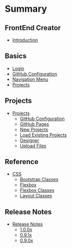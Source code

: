 # Summary

## FrontEnd Creator

* [Introduction](README.md)

## Basics

* [Login](basics/login/readme.md)
* [GitHub Configuration](basics/github/readme.md)
* [Navigation Menu](basics/navigation-menu/readme.md)
* [Projects](basics/projects/readme.md)
<!-- * [Entities](basics/entities/readme.md) -->
<!-- * [Translations](basics/translations/readme.md) -->
<!-- * [Templates](basics/templates/readme.md) -->
<!-- * [Market Place](basics/market-place/contact-manager/readme.md) -->
<!-- * [Notifications](basics/notifications/readme.md) -->
<!-- * [Plugins](basics/plugins/readme.md) -->
<!-- * [User Avatar](basics/user-avatar.md) -->
  <!-- * [Key Concepts](basics/navigation-menu/key-concepts.md) -->
<!-- * [Styles](basics/styles/readme.md) -->
  <!-- * [Key Concepts](basics/styles/key-concepts.md) -->
<!-- * [Scripts](basics/scripts/readme.md) -->
  <!-- * [Key Concepts](basics/scripts/key-concepts.md) -->
  <!-- * [Key Concepts](basics/projects/key-concepts.md) -->
<!-- * [Screens](basics/screens/readme.md) -->
  <!-- * [Key Concepts](basics/screens/key-concepts.md) -->
<!-- * [Custom Elements](basics/custom-elements/readme.md) -->
  <!-- * [Key Concepts](basics/custom-elements/key-concepts.md) -->
<!-- * [Dialogs](basics/dialogs/readme.md) -->
  <!-- * [Key Concepts](basics/dialogs/key-concepts.md) -->
  <!-- * [Key Concepts](basics/notifications/key-concepts.md) -->
  <!-- * [Key Concepts](basics/preview/key-concepts.md) -->

## Projects
<!-- * [Projects](basics/projects/readme.md) -->
* [Projects](basics/projects/new/readme.md)
  * [GitHub Configuration](basics/github/readme.md)
  * [GitHub Pages](basics/github-pages/readme.md)
  * [New Projects](basics/projects/new/readme.md)
  * [Load Existing Projects](basics/projects/load/readme.md)
  * [Designer](basics/projects/designer/readme.md)
  * [Upload Files](basics/projects/upload/readme.md)


<!-- ## Entities -->
<!-- * [Create Entity](basics/entities/new.md) -->
<!-- * [Use Entity](basics/entities/usage.md) -->

<!-- ## Translations
* [Create English Translation](basics/translations/new/en/readme.md)
* [Create Spanish Translation](basics/translations/new/es/readme.md)
* [Use Translation](basics/translations/usage.md) -->

<!-- ## Templates
* [Create Template](basics/templates/new/readme.md)
* [Use Template](basics/templates/usage/usage.md)
 -->
<!-- ## Market Place -->
<!-- * [App Contacts](basics/market-place/app-contacts/readme.md)
* [Chart Sample](basics/market-place/chart-sample/readme.md)
* [Contact Manager](basics/market-place/contact-manager/readme.md)
* [KendoUI Bridge](basics/market-place/kendoui-bridge/readme.md)
* [Random Users](basics/market-place/random-users/readme.md)
* [Skeleton Navigation](basics/market-place/skeleton-navigation/readme.md)
* [Syncfusion Bridge](basics/market-place/syncfusion-bridge/readme.md) -->


<!-- ## Advanced -->
<!-- * [Data Form](advanced/data-form/readme.md) -->
  <!-- * [Key Concepts](advanced/data-form/key-concepts.md) -->
<!-- * [Validation](advanced/validation/readme.md) -->
  <!-- * [Key Concepts](advanced/validation/key-concepts.md) -->
  <!-- * [Advanced Concepts](advanced/validation/advanced-concepts.md) -->
<!-- * [Composition](advanced/composition/readme.md) -->
  <!-- * [Key Concepts](advanced/composition/key-concepts.md) -->
<!-- * [Navigation Builder](advanced/navigation-builder/readme.md) -->
  <!-- * [Key Concepts](advanced/navigation-builder/key-concepts.md) -->
<!-- * [Application Export](advanced/application-export/readme.md) -->
  <!-- * [Key Concepts](advanced/application-export/key-concepts.md) -->

<!-- ## Tutorials -->
<!-- * [Add New Project](tutorials/manage-projects.md)
* [Style Sheet](tutorials/style-sheet.md)
* [Form Screen](tutorials/form-screen.md)
* [Validation Screen](tutorials/validation-screen.md)
* [Chart Screen](tutorials/chart-screen.md)
* [Flexbox Screen](tutorials/flexbox-screen.md)
* [Container - Part 1](tutorials/container-part-1.md)
* [Container - Part 2](tutorials/container-part-2.md)
* [Container - Part 3](tutorials/container-part-3.md)
* [Container - Part 4](tutorials/container-part-4.md)
* [REST API Screen](tutorials/randomuser-screen.md)
* [Phone Card Template](tutorials/phone-card-template.md)
* [Custom Element](tutorials/custom-element.md)
* [Notification Screen](tutorials/notification-screen.md)
* [Dialog Screen](tutorials/dialog.md) -->

<!-- ## Sample Applications -->
<!-- * [Simple App - Contact Us Form](sample-apps/contact-us.md)
* [Intermediate App - ToDo List](sample-apps/todo-list.md)
* [Advanced App - Contact Manager](sample-apps/contact-manager.md) -->

## Reference

* [CSS](reference/css/readme.md)
  * [Bootstrap Classes](reference/css/bootstrap-classes.md)
  * [Flexbox](reference/css/flexbox/flexbox.md)
  * [Flexbox Classes](reference/css/flexbox-classes.md)
  * [Layout Classes](reference/css/layout-classes.md)
<!-- * [Validation](reference/validation/readme.md) -->
  <!-- * [API](reference/validation/api.md) -->

## Release Notes

* [Release Notes](release-notes/readme.md)
  * [1.0.0x](release-notes/1.0.0x/readme.md)
  * [0.9.1x](release-notes/0.9.1x/readme.md)
  * [0.9.0x](release-notes/0.9.0x/readme.md)

